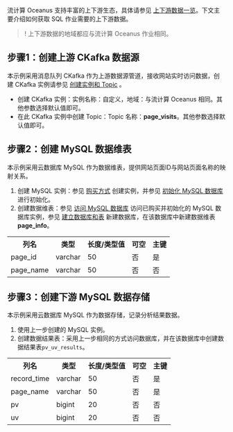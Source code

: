 流计算 Oceanus 支持丰富的上下游生态，具体请参见 [上下游数据一览](https://cloud.tencent.com/document/product/849/38374)。下文主要介绍如何获取 SQL 作业需要的上下游数据。
> ! 上下游数据的地域都应与流计算 Oceanus 作业相同。

## 步骤1：创建上游 CKafka 数据源
本示例采用消息队列 CKafka 作为上游数据源管道，接收网站实时访问数据，创建 CKafka 实例请参见 [创建实例和 Topic](https://cloud.tencent.com/document/product/597/30931) 。

- 创建 CKafka 实例：实例名称：自定义，地域：与流计算 Oceanus 相同。其他参数选择默认值即可。
- 在此 CKafka 实例中创建 Topic：Topic 名称：**page_visits**。其他参数选择默认值即可。

## 步骤2：创建 MySQL 数据维表

本示例采用云数据库 MySQL 作为数据维表，提供网站页面ID与网站页面名称的映射关系。

1. 创建 MySQL 实例：参见 [购买方式](https://cloud.tencent.com/document/product/236/5160) 创建实例，并参见 [初始化 MySQL 数据库](https://cloud.tencent.com/document/product/236/3128) 进行初始化。
2. 创建数据维表：参见 [访问 MySQL 数据库](https://cloud.tencent.com/document/product/236/3130) 访问已购买并初始化的 MySQL 数据库实例，参见 [建立数据库和表](https://cloud.tencent.com/document/product/236/8465) 新建数据库，在该数据库中新建数据维表**page_info**。
<table>
 <tr>
  <th>列名</th>
	<th>类型</th>
	<th>长度/类型值</th>
	<th>可空</th>
	<th>主键</th>
 </tr>
<tr>
 <td>page_id</td>
<td> varchar</td>
<td> 50</td>
<td> 否</td>
<td> 是</td>
</tr>
<tr>
 <td>page_name</td>
<td> varchar</td>
<td> 50</td>
<td> 否</td>
<td> 否</td>
</tr>
</table>

## 步骤3：创建下游 MySQL 数据存储
本示例采用云数据库 MySQL 作为数据存储，记录分析结果数据。
1. 使用上一步创建的 MySQL 实例。
2. 创建数据结果表：采用上一步相同的方式访问数据库，并在该数据库中创建数据结果表`pv_uv_results`。
<table>
 <tr>
  <th>列名</th>
	<th>类型</th>
	<th>长度/类型值</th>
	<th>可空</th>
	<th>主键</th>
 </tr>
<tr>
 <td>record_time</td>
<td> varchar</td>
<td> 50</td>
<td> 否</td>
<td> 是</td>
</tr>
<tr>
 <td>page_name</td>
<td> varchar</td>
<td> 50</td>
<td> 否</td>
<td> 是</td>
</tr>
<tr>
 <td>pv</td>
<td> bigint</td>
<td> 20</td>
<td> 否</td>
<td> 否</td>
</tr>
<tr>
 <td>uv</td>
<td> bigint</td>
<td> 20</td>
<td> 否</td>
<td> 否</td>
</tr>
</table>
